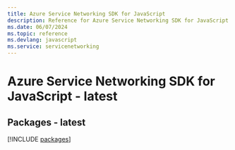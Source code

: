 ```yaml
---
title: Azure Service Networking SDK for JavaScript
description: Reference for Azure Service Networking SDK for JavaScript
ms.date: 06/07/2024
ms.topic: reference
ms.devlang: javascript
ms.service: servicenetworking
---
```

# Azure Service Networking SDK for JavaScript - latest
## Packages - latest
[!INCLUDE [packages](service-networking-index.md)]